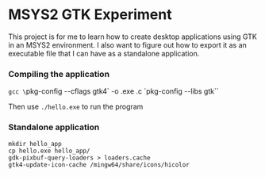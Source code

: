 # MSYS2 GTK Experiment

This project is for me to learn how to create desktop applications using GTK in an MSYS2 environment. I also want to figure out how to export it as an executable file that I can have as a standalone application.

### Compiling the application

`gcc \`pkg-config --cflags gtk4\` -o <OUTPUT NAME>.exe <PROGRAM NAME>.c \`pkg-config --libs gtk\``

Then use `./hello.exe` to run the program

### Standalone application
```
mkdir hello_app
cp hello.exe hello_app/
gdk-pixbuf-query-loaders > loaders.cache
gtk4-update-icon-cache /mingw64/share/icons/hicolor
```
